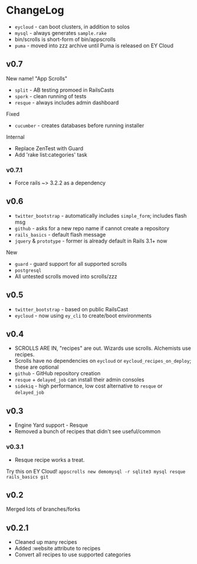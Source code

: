 # ChangeLog

* `eycloud` - can boot clusters, in addition to solos
* `mysql` - always generates `sample.rake`
* bin/scrolls is short-form of bin/appscrolls
* `puma` - moved into zzz archive until Puma is released on EY Cloud

## v0.7

New name! "App Scrolls"

* `split` - AB testing promoed in RailsCasts
* `spork` - clean running of tests
* `resque` - always includes admin dashboard

Fixed

* `cucumber` - creates databases before running installer

Internal

* Replace ZenTest with Guard
* Add 'rake list:categories' task

### v0.7.1

* Force rails ~> 3.2.2 as a dependency

## v0.6

* `twitter_bootstrap` - automatically includes `simple_form`; includes flash msg
* `github` - asks for a new repo name if cannot create a repository
* `rails_basics` - default flash message
* `jquery` & `prototype` - former is already default in Rails 3.1+ now

New
* `guard` - guard support for all supported scrolls
* `postgresql`
* All untested scrolls moved into scrolls/zzz

## v0.5

* `twitter_bootstrap` - based on public RailsCast
* `eycloud` - now using `ey_cli` to create/boot environments

## v0.4

* SCROLLS ARE IN, "recipes" are out. Wizards use scrolls. Alchemists use recipes.
* Scrolls have no dependencies on `eycloud` or `eycloud_recipes_on_deploy`; these are optional
* `github` - GitHub repository creation
* `resque` + `delayed_job` can install their admin consoles
* `sidekiq` - high performance, low cost alternative to `resque` or `delayed_job`

## v0.3

* Engine Yard support - Resque
* Removed a bunch of recipes that didn't see useful/common

### v0.3.1

* Resque recipe works a treat.

Try this on EY Cloud! `appscrolls new demomysql -r sqlite3 mysql resque rails_basics git`

## v0.2

Merged lots of branches/forks

## v0.2.1

* Cleaned up many recipes
* Added :website attribute to recipes
* Convert all recipes to use supported categories

